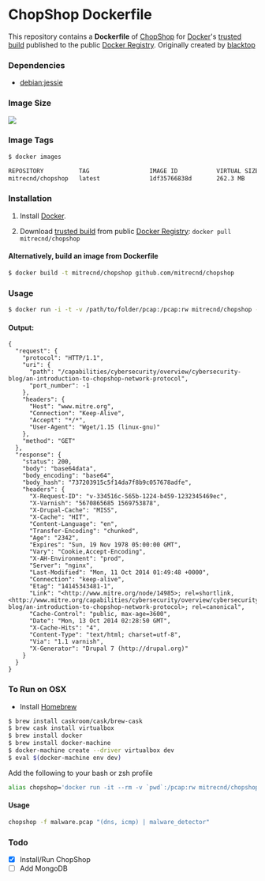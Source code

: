 ChopShop Dockerfile
==================

This repository contains a **Dockerfile** of [ChopShop](https://github.com/MITRECND/chopshop) for [Docker](https://www.docker.io/)'s [trusted build](https://index.docker.io/u/mitrecndocker/chopshop/) published to the public [Docker Registry](https://index.docker.io/). Originally created by [blacktop](https://github.com/blacktop)

### Dependencies
* [debian:jessie](https://index.docker.io/_/debian/)

### Image Size
[![](https://badge.imagelayers.io/mitrecnd/chopshop:latest.svg)](https://imagelayers.io/?images=mitrecnd/chopshop:latest 'Get your own badge on imagelayers.io')

### Image Tags
```bash
$ docker images

REPOSITORY          TAG                 IMAGE ID           VIRTUAL SIZE
mitrecnd/chopshop   latest              1df35766838d       262.3 MB
```

### Installation

1. Install [Docker](://www.docker.io/).

2. Download [trusted build](://index.docker.io/u/mitrecndocker/chopshop/) from public [Docker Registry](://index.docker.io/): `docker pull mitrecnd/chopshop`

#### Alternatively, build an image from Dockerfile
```bash
$ docker build -t mitrecnd/chopshop github.com/mitrecnd/chopshop
```
### Usage
```bash
$ docker run -i -t -v /path/to/folder/pcap:/pcap:rw mitrecnd/chopshop -f my.pcap "http | http_extractor"
```
#### Output:
```
{
  "request": {
    "protocol": "HTTP/1.1",
    "uri": {
      "path": "/capabilities/cybersecurity/overview/cybersecurity-blog/an-introduction-to-chopshop-network-protocol",
      "port_number": -1
    },
    "headers": {
      "Host": "www.mitre.org",
      "Connection": "Keep-Alive",
      "Accept": "*/*",
      "User-Agent": "Wget/1.15 (linux-gnu)"
    },
    "method": "GET"
  },
  "response": {
    "status": 200,
    "body": "base64data",
    "body_encoding": "base64",
    "body_hash": "737203915c5f14da7f8b9c057678adfe",
    "headers": {
      "X-Request-ID": "v-334516c-565b-1224-b459-1232345469ec",
      "X-Varnish": "5670865685 1569753878",
      "X-Drupal-Cache": "MISS",
      "X-Cache": "HIT",
      "Content-Language": "en",
      "Transfer-Encoding": "chunked",
      "Age": "2342",
      "Expires": "Sun, 19 Nov 1978 05:00:00 GMT",
      "Vary": "Cookie,Accept-Encoding",
      "X-AH-Environment": "prod",
      "Server": "nginx",
      "Last-Modified": "Mon, 11 Oct 2014 01:49:48 +0000",
      "Connection": "keep-alive",
      "Etag": "14145343481-1",
      "Link": "<http://www.mitre.org/node/14985>; rel=shortlink,<http://www.mitre.org/capabilities/cybersecurity/overview/cybersecurity-blog/an-introduction-to-chopshop-network-protocol>; rel=canonical",
      "Cache-Control": "public, max-age=3600",
      "Date": "Mon, 13 Oct 2014 02:28:50 GMT",
      "X-Cache-Hits": "4",
      "Content-Type": "text/html; charset=utf-8",
      "Via": "1.1 varnish",
      "X-Generator": "Drupal 7 (http://drupal.org)"
    }
  }
}
```

### To Run on OSX
 - Install [Homebrew](http://brew.sh)

```bash
$ brew install caskroom/cask/brew-cask
$ brew cask install virtualbox
$ brew install docker
$ brew install docker-machine
$ docker-machine create --driver virtualbox dev
$ eval $(docker-machine env dev)
```
Add the following to your bash or zsh profile

```bash
alias chopshop='docker run -it --rm -v `pwd`:/pcap:rw mitrecnd/chopshop $@'
```
#### Usage

```bash
chopshop -f malware.pcap "(dns, icmp) | malware_detector"
```

### Todo
- [x] Install/Run ChopShop
- [ ] Add MongoDB
